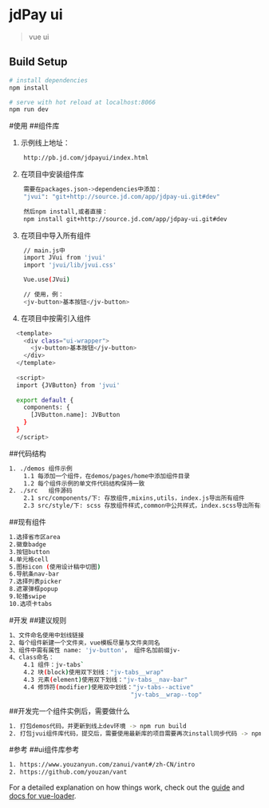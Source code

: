 # jdPay ui

> vue ui

## Build Setup

``` bash
# install dependencies
npm install

# serve with hot reload at localhost:8066
npm run dev

```
#使用
##组件库
1. 示例线上地址：
``` bash
    http://pb.jd.com/jdpayui/index.html
```
2. 在项目中安装组件库
``` bash
    需要在packages.json->dependencies中添加：
    "jvui": "git+http://source.jd.com/app/jdpay-ui.git#dev"
    
    然后npm install,或者直接：
    npm install git+http://source.jd.com/app/jdpay-ui.git#dev
```
3. 在项目中导入所有组件
``` bash
    // main.js中
    import JVui from 'jvui'
    import 'jvui/lib/jvui.css'

    Vue.use(JVui)
    
    // 使用，例：
    <jv-button>基本按钮</jv-button>
```

4. 在项目中按需引入组件
``` bash
  <template>
    <div class="ui-wrapper">
      <jv-button>基本按钮</jv-button>
    </div>
  </template>
  
  <script>
  import {JVButton} from 'jvui'
  
  export default {
    components: {
      [JVButton.name]: JVButton
    }
  }
  </script>
```

##代码结构
``` bash
1. ./demos 组件示例
    1.1 每添加一个组件，在demos/pages/home中添加组件目录
    1.2 每个组件示例的单文件代码结构保持一致
2. ./src   组件源码
    2.1 src/components/下: 存放组件,mixins,utils，index.js导出所有组件
    2.3 src/style/下: scss 存放组件样式,common中公共样式，index.scss导出所有组件样式文件
```

##现有组件
``` bash
1.选择省市区area
2.徽章badge
3.按钮button
4.单元格cell
5.图标icon (使用设计稿中切图)
6.导航条nav-bar
7.选择列表picker
8.遮罩弹框popup
9.轮播swipe
10.选项卡tabs
```
#开发
##建议规则
``` bash
1、文件命名使用中划线链接
2、每个组件新建一个文件夹，vue模板尽量与文件夹同名
3、组件中需有属性 name: 'jv-button'， 组件名加前缀jv-
4、class命名： 
    4.1 组件：jv-tabs`
    4.2 块(block)使用双下划线："jv-tabs__wrap"
    4.3 元素(element)使用双下划线："jv-tabs__nav-bar"
    4.4 修饰符(modifier)使用双中划线："jv-tabs--active"
                                  "jv-tabs__wrap--top"

```
##开发完一个组件实例后，需要做什么
``` bash
1. 打包demos代码，并更新到线上dev环境 -> npm run build
2. 打包jvui组件库代码，提交后，需要使用最新库的项目需要再次install同步代码 -> npm run build:jvui
```
#参考
##ui组件库参考
``` bash
1. https://www.youzanyun.com/zanui/vant#/zh-CN/intro
2. https://github.com/youzan/vant
 ```
For a detailed explanation on how things work, check out the [guide](http://vuejs-templates.github.io/webpack/) and [docs for vue-loader](http://vuejs.github.io/vue-loader).
